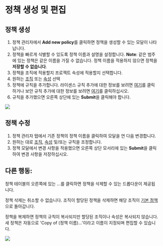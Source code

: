 # 정책 생성 및 편집

## 정책 생성

1. 정책 관리자에서 **Add new policy**를 클릭하면 정책을 생성할 수 있는 모달이 나타납니다.
2. 정책을 빠르게 식별할 수 있도록 정책 이름과 설명을 설정합니다. **Note**: 같은 범주에 있는 정책은 같은 이름을 가질 수 없습니다. 정책 이름을 적용하지 않으면 정책을 **저장할 수 없습니다**.
3. 정책을 조직에 적용할지 프로젝트 속성에 적용할지 선택합니다.
4. 원하는 [조직](assign-a-policy-to-organizations.md) 또는 [속성](assign-a-policy-to-project-attributes.md) 선택
5. 정책에 규칙을 추가합니다. 라이센스 규칙 추가에 대한 정보를 보려면 [여기](../../../products/snyk-open-source/license-policies/setting-a-license-policy.md)를 클릭하거나 보안 규칙 추가에 대한 정보를 보려면 [여기](../security-policies/how-to-create-a-security-policy-and-set-rules.md)를 클릭하십시오.
6. 규칙을 추가했으면 오른쪽 상단에 있는 **Submit**을 클릭해야 합니다.

![](../../../.gitbook/assets/screenshot\_2020-05-26\_at\_9.47.26\_am.png)

## 정책 수정

1. 정책 관리자 탭에서 기존 정책의 정책 이름을 클릭하여 모달을 연 다음 변경합니다.
2. 원하는 대로 [조직](assign-a-policy-to-organizations.md), [속성](assign-a-policy-to-project-attributes.md) 및/또는 규칙을 조정합니다.
3. 정책 모달에서 변경 사항을 적용했으면 오른쪽 상단 모서리에 있는 **Submit**을 클릭하여 변경 사항을 저장하십시오.

## **다른 행동:**

정책 테이블의 오른쪽에 있는 ...를 클릭하면 정책을 삭제할 수 있는 드롭다운이 제공됩니다.

정책 삭제는 취소할 수 없습니다. 조직이 할당된 정책을 삭제하면 해당 조직이 [기본 정책](assign-a-policy-to-organizations.md)으로 돌아갑니다.

정책을 복제하면 정책의 규칙이 복사되지만 할당된 조직이나 속성은 복사되지 않습니다. 새 정책은 자동으로 'Copy of (정책 이름)...'이라고 이름이 지정되며 편집할 수 있습니다.

![](../../../.gitbook/assets/screen\_shot\_2021-08-11\_at\_2.11.06\_pm.png)
